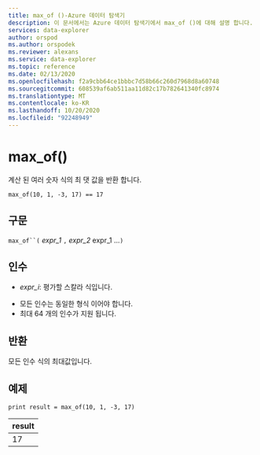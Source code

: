 ```yaml
---
title: max_of ()-Azure 데이터 탐색기
description: 이 문서에서는 Azure 데이터 탐색기에서 max_of ()에 대해 설명 합니다.
services: data-explorer
author: orspod
ms.author: orspodek
ms.reviewer: alexans
ms.service: data-explorer
ms.topic: reference
ms.date: 02/13/2020
ms.openlocfilehash: f2a9cbb64ce1bbbc7d58b66c260d7968d8a60748
ms.sourcegitcommit: 608539af6ab511aa11d82c17b782641340fc8974
ms.translationtype: MT
ms.contentlocale: ko-KR
ms.lasthandoff: 10/20/2020
ms.locfileid: "92248949"
---
```

# <a name="max_of"></a>max_of()

계산 된 여러 숫자 식의 최 댓 값을 반환 합니다.

```kusto
max_of(10, 1, -3, 17) == 17
```

## <a name="syntax"></a>구문

`max_of``(` *expr_1* `,` *expr_2* expr_1 ...`)`

## <a name="arguments"></a>인수

* *expr_i*: 평가할 스칼라 식입니다.

- 모든 인수는 동일한 형식 이어야 합니다.
- 최대 64 개의 인수가 지원 됩니다.

## <a name="returns"></a>반환

모든 인수 식의 최대값입니다.

## <a name="example"></a>예제

<!-- csl: https://help.kusto.windows.net/Samples  -->
```kusto
print result = max_of(10, 1, -3, 17) 
```

|result|
|---|
|17|
